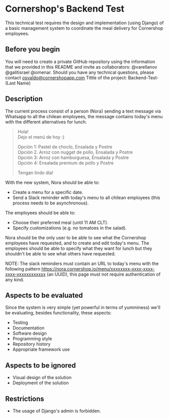 # Cornershop's Backend Test 

This technical test requires the design and implementation (using Django) of a basic management system to coordinate the meal delivery for Cornershop employees.

## Before you begin

You will need to create a private GitHub repository using the information that we provided in this README and invite as collaborators: @varellanov @galitisrael @omenar.
Should you have any technical questions, please contact osvaldo@cornershopapp.com
Tittle of the project: Backend-Test-(Last Name)

## Description

The current process consist of a person (Nora) sending a text message via Whatsapp to all the chilean employees, the message contains today's menu with the different alternatives for lunch. 

> Hola!  
> Dejo el menú de hoy :)
>
> Opción 1: Pastel de choclo, Ensalada y Postre  
> Opción 2. Arroz con nugget de pollo, Ensalada y Postre  
> Opción 3: Arroz con hamburguesa, Ensalada y Postre  
> Opción 4: Ensalada premium de pollo y Postre  
>
> Tengan lindo día!

With the new system, Nora should be able to:

- Create a menu for a specific date.
- Send a Slack reminder with today's menu to all chilean employees (this process needs to be asynchronous).

The employees should be able to:

- Choose their preferred meal (until 11 AM CLT).
- Specify customizations (e.g. no tomatoes in the salad).

Nora should be the only user to be able to see what the Cornershop employees have requested, and to create and edit today's menu. The employees should be able to specify what they want for lunch but they shouldn't be able to see what others have requested. 

NOTE: The slack reminders must contain an URL to today's menu with the following pattern https://nora.cornershop.io/menu/xxxxxxxx-xxxx-xxxx-xxxx-xxxxxxxxxxxx (an UUID), this page must not require authentication of any kind.

## Aspects to be evaluated

Since the system is very simple (yet powerful in terms of yumminess) we'll be evaluating, besides functionality, these aspects:

- Testing
- Documentation
- Software design
- Programming style
- Repository history
- Appropriate framework use

## Aspects to be ignored

- Visual design of the solution
- Deployment of the solution

## Restrictions

- The usage of Django's admin is forbidden.

